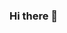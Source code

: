 ### Hi there 👋

<!--
**jatinmuley/jatinmuley** is a ✨ _special_ ✨ repository because its `README.md` (this file) appears on your GitHub profile.

[![Jatin GitHub stats](https://github-readme-stats.vercel.app/api?username=jatinmuley)](https://github.com/anuraghazra/github-readme-stats)

- 🔭 I’m currently working on  Application Development and DevOps
- 🌱 I’m currently learning 
- 👯 I’m looking to collaborate on ...
- 🤔 I’m looking for help with ...
- 💬 Ask me about ...
- 📫 How to reach me: ...
- 😄 Pronouns: ...
- ⚡ Fun fact: ...
-->
